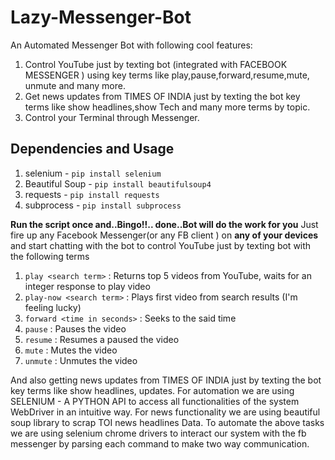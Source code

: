 # Lazy-Messenger-Bot
An Automated Messenger Bot with following cool features:
1. Control YouTube just by texting bot (integrated with  FACEBOOK MESSENGER ) using key terms like play,pause,forward,resume,mute, unmute and many more.
2. Get news updates  from TIMES OF INDIA  just by texting the bot key terms like show headlines,show Tech and many more terms      by topic.
3. Control your Terminal through Messenger.

## Dependencies and Usage

1. selenium - `pip install selenium`
2. Beautiful Soup - `pip install beautifulsoup4`
3. requests - `pip install requests`
4. subprocess - `pip install subprocess`

**Run the script once and..Bingo!!.. done..Bot will do the work for you**
Just fire up any Facebook Messenger(or any FB client ) on **any of your devices** and start chatting with the bot to control YouTube just by texting bot with the following terms
1. `play <search term>` : Returns top 5 videos from YouTube, waits for an integer response to play video
2. `play-now <search term>` : Plays first video from search results (I'm feeling lucky)
3. `forward <time in seconds>` : Seeks to the said time
4. `pause` : Pauses the video
5. `resume` : Resumes a paused the video
6. `mute` : Mutes the video
7. `unmute` : Unmutes the video

And also getting news updates  from TIMES OF INDIA  just by texting the bot key terms like show headlines, <topic> updates.
For automation we are using SELENIUM - A  PYTHON API to access all functionalities of the system WebDriver in an intuitive way.
For news functionality we are using  beautiful soup library to scrap TOI news headlines Data. To automate the above tasks we are using selenium chrome drivers to interact our system with the fb messenger by parsing each command to make two way communication.
